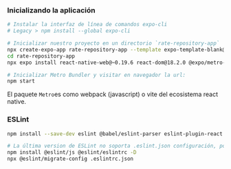 

### Inicializando la aplicación

```sh
# Instalar la interfaz de línea de comandos expo-cli
# Legacy > npm install --global expo-cli

# Inicializar nuestro proyecto en un directorio `rate-repository-app`
npx create-expo-app rate-repository-app --template expo-template-blank@sdk-50no 
cd rate-repository-app
npx expo install react-native-web@~0.19.6 react-dom@18.2.0 @expo/metro-runtime@~3.1.1

# Inicializar Metro Bundler y visitar en navegador la url: 
npm start
```

El paquete `Metro`es como webpack (javascript) o vite del ecosistema react native. 

### ESLint

```sh
npm install --save-dev eslint @babel/eslint-parser eslint-plugin-react eslint-plugin-react-native

# La última version de ESLint no soporta .eslint.json configuración, por lo que es necesario migrar este (https://eslint.org/docs/latest/use/configure/migration-guide):
npm install @eslint/js @eslint/eslintrc -D
npx @eslint/migrate-config .eslintrc.json 

```